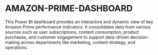 # AMAZON-PRIME-DASHBOARD
This Power BI dashboard provides an interactive and dynamic view of key Amazon Prime performance indicators. It consolidates data from various sources such as user subscriptions, content consumption, product purchases, and customer engagement to support data-driven decision-making across departments like marketing, content strategy, and operations.
